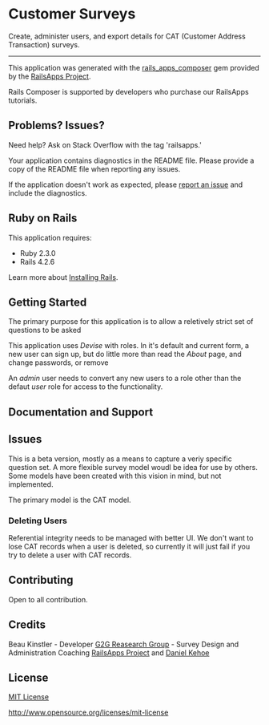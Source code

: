 Customer Surveys
================

Create, administer users, and export details for CAT (Customer Address Transaction) surveys.




------------
This application was generated with the [rails_apps_composer](https://github.com/RailsApps/rails_apps_composer) gem
provided by the [RailsApps Project](http://railsapps.github.io/).

Rails Composer is supported by developers who purchase our RailsApps tutorials.

Problems? Issues?
-----------

Need help? Ask on Stack Overflow with the tag 'railsapps.'

Your application contains diagnostics in the README file. Please provide a copy of the README file when reporting any issues.

If the application doesn't work as expected, please [report an issue](https://github.com/RailsApps/rails_apps_composer/issues)
and include the diagnostics.

Ruby on Rails
-------------

This application requires:

- Ruby 2.3.0
- Rails 4.2.6

Learn more about [Installing Rails](http://railsapps.github.io/installing-rails.html).

Getting Started
---------------
The primary purpose for this application is to allow a reletively strict set of questions to be asked

This application uses _Devise_ with roles.
In it's default and current form, a new user can sign up, but do little more than read the _About_ page, and change passwords, or remove

An _admin_ user needs to convert any new users to a role other than the defaut _user_ role for access to the functionality.



Documentation and Support
-------------------------

Issues
-------------
This is a beta version, mostly as a means to capture a veriy specific question set.
A more flexible survey model woudl be idea for use by others.  Some models have been created with this vision in mind, but not implemented.

The primary model is the CAT model.

### Deleting Users
Referential integrity needs to be managed with better UI.  We don't want to lose CAT records when a user is deleted, so currently it will just fail if you try to delete a user with CAT records.


Contributing
------------
Open to all contribution.


Credits
-------
Beau Kinstler - Developer
[G2G Reasearch Group](www.g2gresearch.com) - Survey Design and Administration Coaching
[RailsApps Project](http://railsapps.github.io/) and [Daniel Kehoe](https://github.com/DanielKehoe)


License
-------
[MIT License](https://opensource.org/licenses/mit-license)

http://www.opensource.org/licenses/mit-license